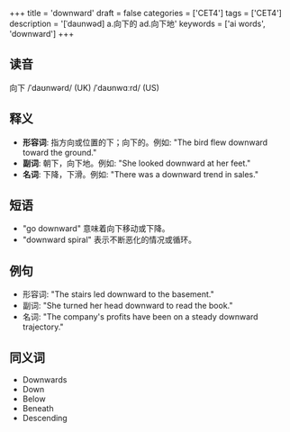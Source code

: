 +++
title = 'downward'
draft = false
categories = ['CET4']
tags = ['CET4']
description = '[ˈdaunwəd] a.向下的 ad.向下地'
keywords = ['ai words', 'downward']
+++

## 读音
向下 /ˈdaʊnwərd/ (UK) /ˈdaʊnwɑːrd/ (US)

## 释义
- **形容词**: 指方向或位置的下；向下的。例如: "The bird flew downward toward the ground."
- **副词**: 朝下，向下地。例如: "She looked downward at her feet."
- **名词**: 下降，下滑。例如: "There was a downward trend in sales."

## 短语
- "go downward" 意味着向下移动或下降。
- "downward spiral" 表示不断恶化的情况或循环。

## 例句
- 形容词: "The stairs led downward to the basement."
- 副词: "She turned her head downward to read the book."
- 名词: "The company's profits have been on a steady downward trajectory."

## 同义词
- Downwards
- Down
- Below
- Beneath
- Descending

